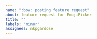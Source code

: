 ```yaml
---
name: ":bow: posting feature request"
about: feature request for EmojiPicker
title: ""
labels: "minor"
assignees: nkpgardose
---
```

